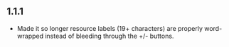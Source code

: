 1.1.1
--
* Made it so longer resource labels (19+ characters) are properly word-wrapped
  instead of bleeding through the +/- buttons.
